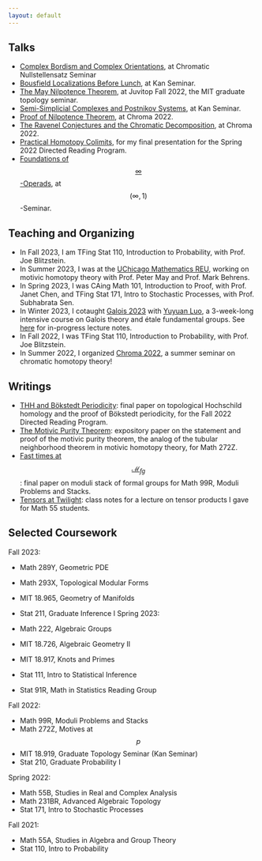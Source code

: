 ```yaml
---
layout: default
---
```

<script type="text/javascript"
src="https://cdn.mathjax.org/mathjax/latest/MathJax.js?config=TeX-AMS-MML_HTMLorMML">
</script>

<!-- Rushil Mallarapu

I am a second year undergraduate at Harvard studying math and statistics. Broadly, I am interested in homotopy theory and algebraic geometry, but am still learning and branching out!

Here is my [CV](assets/files/resume.pdf).
 -->
## Talks

- [Complex Bordism and Complex Orientations](assets/papers/bordism.pdf), at Chromatic Nullstellensatz Seminar
- [Bousfield Localizations Before Lunch](assets/papers/localization.pdf), at Kan Seminar.
- [The May Nilpotence Theorem](assets/papers/nilpotence.pdf), at Juvitop Fall 2022, the MIT graduate topology seminar.
- [Semi-Simplicial Complexes and Postnikov Systems](assets/papers/sset.pdf), at Kan Seminar.
- [Proof of Nilpotence Theorem](https://sudo-rushil.github.io/chroma2022/assets/slides/talk8.pdf), at Chroma 2022.
- [The Ravenel Conjectures and the Chromatic Decomposition](https://sudo-rushil.github.io/chroma2022/assets/slides/talk7.pdf), at Chroma 2022.
- [Practical Homotopy Colimits](assets/paper/colimits.pdf), for my final presentation for the Spring 2022 Directed Reading Program.
- [Foundations of $$\infty$$-Operads](https://nataliesstewart.github.io/infty_one/Rushil_Infinity_Seminar_Talk.pdf), at $$(\infty, 1)$$-Seminar.

## Teaching and Organizing

- In Fall 2023, I am TFing Stat 110, Introduction to Probability, with Prof. Joe Blitzstein.
- In Summer 2023, I was at the [UChicago Mathematics REU](http://math.uchicago.edu/~may/REU2023/), working on motivic homotopy theory with Prof. Peter May and Prof. Mark Behrens.
- In Spring 2023, I was CAing Math 101, Introduction to Proof, with Prof. Janet Chen, and TFing Stat 171, Intro to Stochastic Processes, with Prof. Subhabrata Sen.
- In Winter 2023, I cotaught [Galois 2023](https://sudo-rushil.github.io/galois2023) with [Yuyuan Luo](https://mit.edu/~lyuyuan/), a 3-week-long intensive course on Galois theory and étale fundamental groups. See [here](https://www.overleaf.com/read/fphsygbcmfkr) for in-progress lecture notes.
- In Fall 2022, I was TFing Stat 110, Introduction to Probability, with Prof. Joe Blitzstein.
- In Summer 2022, I organized [Chroma 2022](https://sudo-rushil.github.io/chroma2022), a summer seminar on chromatic homotopy theory!

## Writings

- [THH and Bökstedt Periodicity](assets/papers/thh.pdf): final paper on topological Hochschild homology and the proof of Bökstedt periodicity, for the Fall 2022 Directed Reading Program.
- [The Motivic Purity Theorem](assets/papers/motives.pdf): expository paper on the statement and proof of the motivic purity theorem, the analog of the tubular neighborhood theorem in motivic homotopy theory, for Math 272Z.
- [Fast times at $$\mathcal{M}_{fg}$$](assets/papers/mfg.pdf): final paper on moduli stack of formal groups for Math 99R, Moduli Problems and Stacks.
- [Tensors at Twilight](assets/papers/tensors.pdf): class notes for a lecture on tensor products I gave for Math 55 students.

## Selected Coursework


Fall 2023:

- Math 289Y, Geometric PDE
- Math 293X, Topological Modular Forms
- MIT 18.965, Geometry of Manifolds
- Stat 211, Graduate Inference I
Spring 2023:

- Math 222, Algebraic Groups
- MIT 18.726, Algebraic Geometry II
- MIT 18.917, Knots and Primes
- Stat 111, Intro to Statistical Inference
- Stat 91R, Math in Statistics Reading Group

Fall 2022:

- Math 99R, Moduli Problems and Stacks
- Math 272Z, Motives at $$p$$
- MIT 18.919, Graduate Topology Seminar (Kan Seminar)
- Stat 210, Graduate Probability I

Spring 2022:

- Math 55B, Studies in Real and Complex Analysis
- Math 231BR, Advanced Algebraic Topology
- Stat 171, Intro to Stochastic Processes

Fall 2021:

- Math 55A, Studies in Algebra and Group Theory
- Stat 110, Intro to Probability



<!-- Please feel free to contact me! My email is [rushil_mallarapu@college.harvard.edu](mailto:rushil_mallarapu@college.harvard.edu).
 -->
<!-- 
```haskell
-- The elegant quicksort no one told you about

quicksort :: Ord a => [a] -> [a]
quicksort []      = []
quicksort [x]     = [x]
quicksort (x:xs)  
    = quicksort (filter (<x) xs) ++ [x] ++ quicksort (filter (>x) xs)
```
 -->